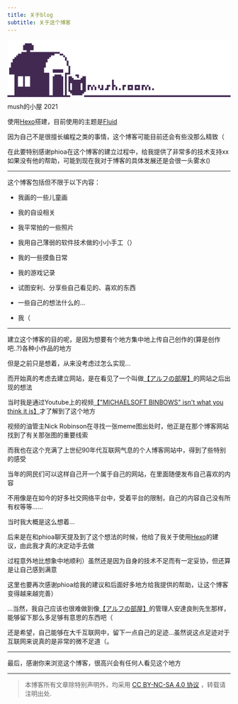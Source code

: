 ```yaml
---
title: 关于blog
subtitle: 关于这个博客
---
```

![](/about_blog/images/mush.room.png)
mush的小屋 2021

<div class="markdown-body">

使用[Hexo](https://hexo.io/)搭建，目前使用的主题是[Fluid](https://hexo.fluid-dev.com/)

因为自己不是很擅长编程之类的事情，这个博客可能目前还会有些没那么精致（

在此要特别感谢phioa在这个博客的建立过程中，给我提供了非常多的技术支持xx如果没有他的帮助，可能到现在我对于博客的具体发展还是会很一头雾水()

---

这个博客包括但不限于以下内容：

- 我画的一些儿童画

- 我的自设相关

- 我平常拍的一些照片

- 我用自己薄弱的软件技术做的小小手工（）

- 我的一些摸鱼日常

- 我的游戏记录

- 试图安利、分享些自己看见的、喜欢的东西

- 一些自己的想法什么的...

- 我（

---

建立这个博客的目的呢，是因为想要有个地方集中地上传自己创作的(算是创作吧..?)各种小作品的地方

但是之前只是想着，从来没考虑过怎么实现...

而开始真的考虑去建立网站，是在看见了一个叫做[【アルフの部屋】](https://alf-s-room.com/)的网站之后出现的想法

当时我是通过Youtube上的视频[【"MICHAELSOFT BINBOWS" isn't what you think it is】](https://www.youtube.com/watch?v=yDzAAjzbV5g&t=1s&ab_channel=NickRobinson)才了解到了这个地方

视频的油管主Nick Robinson在寻找一张meme图出处时，他正是在那个博客网站找到了有关那张图的重要线索

而我也在这个充满了上世纪90年代互联网气息的个人博客网站中，得到了些特别的感受

当年的网民们可以这样自己开一个属于自己的网站，在里面随便发布自己喜欢的内容

不用像是在如今的好多社交网络平台中，受着平台的限制，自己的内容自己没有所有权等等......

当时我大概是这么想着...

后来是在和phioa聊天提及到了这个想法的时候，他给了我关于使用[Hexo](https://hexo.io/)的建议，由此我才真的决定动手去做

过程意外地比想象中地顺利）虽然还是因为自身的技术不足而有一定妥协，但还算是让自己感到满意

这里也要再次感谢phioa给我的建议和后面好多地方给我提供的帮助，让这个博客变得越来越完善）

...当然，我自己应该也很难做到像[【アルフの部屋】](https://alf-s-room.com/)的管理人安達良則先生那样，能够留下那么多足够有意思的东西吧（

还是希望，自己能够在大千互联网中，留下一点自己的足迹...虽然说这点足迹对于互联网来说真的是非常的微不足道（。

---

最后，感谢你来浏览这个博客，很高兴会有任何人看见这个地方

---

> 本博客所有文章除特别声明外，均采用 [CC BY-NC-SA 4.0 协议](https://creativecommons.org/licenses/by-nc-sa/4.0/deed.zh) ，转载请注明出处.

</div>
